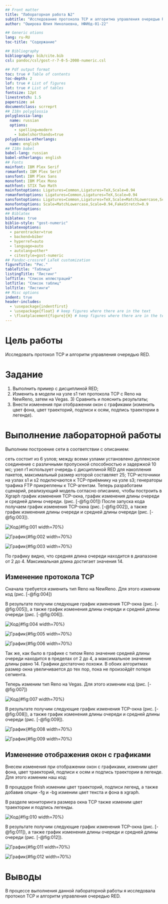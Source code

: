 ```yaml
---
## Front matter
title: "Лабораторная работа №2"
subtitle: "Исследование протокола TCP и алгоритма управления очередью RED"
author: "Оширова Юлия Николаевна, НФИбд-01-22"

## Generic otions
lang: ru-RU
toc-title: "Содержание"

## Bibliography
bibliography: bib/cite.bib
csl: pandoc/csl/gost-r-7-0-5-2008-numeric.csl

## Pdf output format
toc: true # Table of contents
toc-depth: 2
lof: true # List of figures
lot: true # List of tables
fontsize: 12pt
linestretch: 1.5
papersize: a4
documentclass: scrreprt
## I18n polyglossia
polyglossia-lang:
  name: russian
  options:
	- spelling=modern
	- babelshorthands=true
polyglossia-otherlangs:
  name: english
## I18n babel
babel-lang: russian
babel-otherlangs: english
## Fonts
mainfont: IBM Plex Serif
romanfont: IBM Plex Serif
sansfont: IBM Plex Sans
monofont: IBM Plex Mono
mathfont: STIX Two Math
mainfontoptions: Ligatures=Common,Ligatures=TeX,Scale=0.94
romanfontoptions: Ligatures=Common,Ligatures=TeX,Scale=0.94
sansfontoptions: Ligatures=Common,Ligatures=TeX,Scale=MatchLowercase,Scale=0.94
monofontoptions: Scale=MatchLowercase,Scale=0.94,FakeStretch=0.9
mathfontoptions:
## Biblatex
biblatex: true
biblio-style: "gost-numeric"
biblatexoptions:
  - parentracker=true
  - backend=biber
  - hyperref=auto
  - language=auto
  - autolang=other*
  - citestyle=gost-numeric
## Pandoc-crossref LaTeX customization
figureTitle: "Рис."
tableTitle: "Таблица"
listingTitle: "Листинг"
lofTitle: "Список иллюстраций"
lotTitle: "Список таблиц"
lolTitle: "Листинги"
## Misc options
indent: true
header-includes:
  - \usepackage{indentfirst}
  - \usepackage{float} # keep figures where there are in the text
  - \floatplacement{figure}{H} # keep figures where there are in the text
---
```


# Цель работы

Исследовать протокол TCP и алгоритм управления очередью RED.

# Задание

1) Выполнить пример с дисциплиной RED;
2) Изменить в модели на узле s1 тип протокола TCP с Reno на NewReno, затем на Vegas. 3) Сравнить и пояснить результаты;
4) Внести изменения при отображении окон с графиками (изменить цвет фона, цвет траекторий, подписи к осям, подпись траектории в легенде).

# Выполнение лабораторной работы

Выполним построение сети в соответствии с описанием:

сеть состоит из 6 узлов;
между всеми узлами установлено дуплексное соединение с различными пропускной способностью и задержкой 10 мс;
узел r1 использует очередь с дисциплиной RED для накопления пакетов, максимальный размер которой составляет 25;
TCP-источники на узлах s1 и s2 подключаются к TCP-приёмнику на узле s3;
генераторы трафика FTP прикреплены к TCP-агентам.
Теперь разработаем сценарий, реализующий модель согласно описанию, чтобы построить в Xgraph график изменения TCP-окна, график изменения длины очереди и средней длины очереди. (рис. [-@fig:001])
После запуска кода получаем график изменения TCP-окна (рис. [-@fig:002]), а также график изменения длины очереди и средней длины очереди (рис. [-@fig:003]).

![Код](image/1.jpeg){#fig:001 width=70%}

![График](image/2.jpeg){#fig:002 width=70%}

![График](image/3.jpeg){#fig:003 width=70%}

По графику видно, что средняя длина очереди находится в диапазоне от 2 до 4. Максимальная длина достигает значения 14.

## Изменение протокола TCP

Сначала требуется изменить тип Reno на NewReno. Для этого изменим код (рис. [-@fig:004])

В результате получим следующие график изменения TCP-окна (рис. [-@fig:005]), а также график изменения длины очереди и средней длины очереди (рис. [-@fig:006]).

![Код](image/4.jpeg){#fig:004 width=70%}

![График](image/5.jpeg){#fig:005 width=70%}

![График](image/6.jpeg){#fig:006 width=70%}

Так же, как было в графике с типом Reno значение средней длины очереди находится в пределах от 2 до 4, а максимальное значение длины равно 14. Графики достаточно похожи. В обоих алгоритмах размер окна увеличивается до тех пор, пока не произойдёт потеря сегмента.

Теперь изменим тип Reno на Vegas. Для этого изменим код (рис. [-@fig:007])

![Код](image/7.jpeg){#fig:007 width=70%}

В результате получим следующие график изменения TCP-окна (рис. [-@fig:008]), а также график изменения длины очереди и средней длины очереди (рис. [-@fig:009]).

![График](image/8.jpeg){#fig:008 width=70%}

![График](image/9.jpeg){#fig:009 width=70%}

## Изменение отображения окон с графиками

Внесем изменения при отображении окон с графиками, изменим цвет фона, цвет траекторий, подписи к осям и подпись траектории в легенде. Для этого изменим наш код:

В процедуре finish изменим цвет траекторий, подписи легенд, а также добавив опции -fg и -bg изменим цвет текста и фона в xgraph.

В разделе мониторинга размера окна TCP также изменим цвет траектории и подпись легенды.

![Код](image/10.jpeg){#fig:010 width=70%}

В результате получим следующие график изменения TCP-окна (рис. [-@fig:011]), а также график изменения длины очереди и средней длины очереди (рис. [-@fig:012]).

![График](image/11.jpeg){#fig:011 width=70%}

![График](image/12.jpeg){#fig:012 width=70%}

# Выводы

В процессе выполнения данной лабораторной работы я исследовала протокол TCP и алгоритм управления очередью RED.